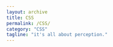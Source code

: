 ```yaml
---
layout: archive
title: CSS
permalink: /CSS/
category: "CSS"
tagline: "it's all about perception."
---
```

